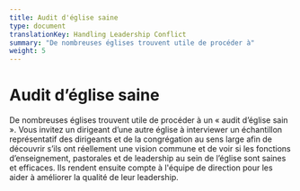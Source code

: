 ```yaml
---
title: Audit d'église saine
type: document
translationKey: Handling Leadership Conflict
summary: "De nombreuses églises trouvent utile de procéder à"
weight: 5
---
```

# Audit d’église saine

De nombreuses églises trouvent utile de procéder à un « audit d’église sain ». Vous invitez un dirigeant d’une autre église à interviewer un échantillon représentatif des dirigeants et de la congrégation au sens large afin de découvrir s’ils ont réellement une vision commune et de voir si les fonctions d’enseignement, pastorales et de leadership au sein de l’église sont saines et efficaces. Ils rendent ensuite compte à l'équipe de direction pour les aider à améliorer la qualité de leur leadership.
